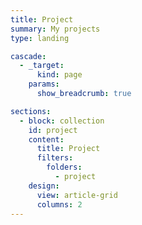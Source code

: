 ```yaml
---
title: Project
summary: My projects
type: landing

cascade:
  - _target:
      kind: page
    params:
      show_breadcrumb: true

sections:
  - block: collection
    id: project
    content:
      title: Project
      filters:
        folders:
          - project
    design:
      view: article-grid
      columns: 2
---
```

